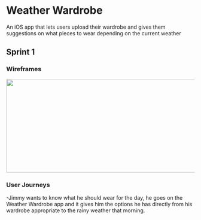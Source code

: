 # Weather Wardrobe
An iOS app that lets users upload their wardrobe and gives them suggestions on what pieces to wear depending on the current weather

## Sprint 1

### Wireframes

<img src="https://github.com/gonzob7/WeatherWardrobe/blob/master/wireframes.png" width="600" height="250">

### User Journeys

-Jimmy wants to know what he should wear for the day, he goes on the Weather Wardrobe app and it gives him the options
he has directly from his wardrobe appropriate to the rainy weather that morning.
